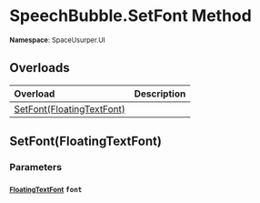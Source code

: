 # SpeechBubble.SetFont Method

<small>**Namespace**: SpaceUsurper.UI</small>

## Overloads

<div markdown="1" class="member-table">

| Overload | Description |
| :------- | ----------- |
| [SetFont(FloatingTextFont)](#FloatingTextFont_) |  | 

</div>

## SetFont(FloatingTextFont)
### Parameters
#### <small>[FloatingTextFont](../../SpaceUsurper/FloatingTextFont.md)</small> `font`

